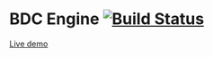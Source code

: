 # BDC Engine [![Build Status](https://travis-ci.com/blackdeck/bdc-engine.svg?branch=master)](https://travis-ci.com/blackdeck/bdc-engine)
 
[Live demo](https://bdc-engine.herokuapp.com/)